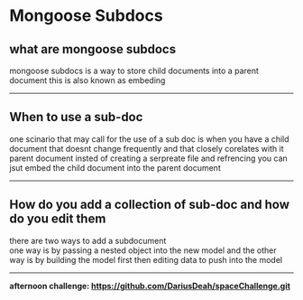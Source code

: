 # Mongoose Subdocs

## what are mongoose subdocs

mongoose subdocs is a way to store child documents into a parent document this is also known as embeding

---

## When to use a sub-doc

one scinario that may call for the use of a sub doc is when you have a child document that doesnt change frequently and that closely corelates with it parent document insted of creating a serpreate file and refrencing you can jsut embed the child document into the parent document

---

## How do you add a collection of sub-doc and how do you edit them

there are two ways to add a subdocument <br>
one way is by passing a nested object into the new model
and the other way is by building the model first then editing data to push into the model

---

**afternoon challenge: https://github.com/DariusDeah/spaceChallenge.git**
